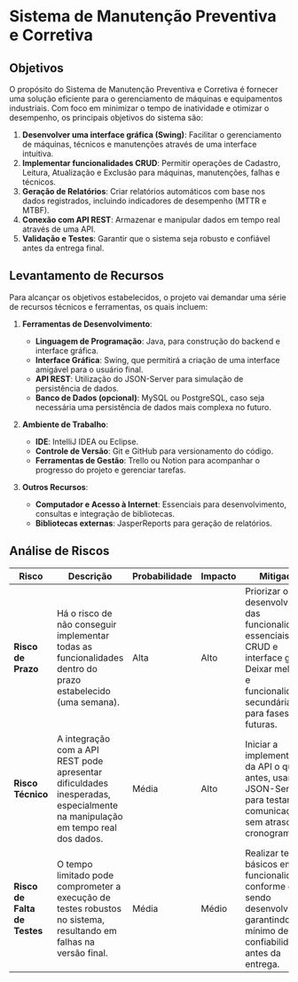 # Sistema de Manutenção Preventiva e Corretiva

## Objetivos

O propósito do Sistema de Manutenção Preventiva e Corretiva é fornecer uma solução eficiente para o gerenciamento de máquinas e equipamentos industriais. Com foco em minimizar o tempo de inatividade e otimizar o desempenho, os principais objetivos do sistema são:

1. **Desenvolver uma interface gráfica (Swing)**: Facilitar o gerenciamento de máquinas, técnicos e manutenções através de uma interface intuitiva.
2. **Implementar funcionalidades CRUD**: Permitir operações de Cadastro, Leitura, Atualização e Exclusão para máquinas, manutenções, falhas e técnicos.
3. **Geração de Relatórios**: Criar relatórios automáticos com base nos dados registrados, incluindo indicadores de desempenho (MTTR e MTBF).
4. **Conexão com API REST**: Armazenar e manipular dados em tempo real através de uma API.
5. **Validação e Testes**: Garantir que o sistema seja robusto e confiável antes da entrega final.

## Levantamento de Recursos

Para alcançar os objetivos estabelecidos, o projeto vai demandar uma série de recursos técnicos e ferramentas, os quais incluem:

1. **Ferramentas de Desenvolvimento**:
   - **Linguagem de Programação**: Java, para construção do backend e interface gráfica.
   - **Interface Gráfica**: Swing, que permitirá a criação de uma interface amigável para o usuário final.
   - **API REST**: Utilização do JSON-Server para simulação de persistência de dados.
   - **Banco de Dados (opcional)**: MySQL ou PostgreSQL, caso seja necessária uma persistência de dados mais complexa no futuro.

2. **Ambiente de Trabalho**:
   - **IDE**: IntelliJ IDEA ou Eclipse.
   - **Controle de Versão**: Git e GitHub para versionamento do código.
   - **Ferramentas de Gestão**: Trello ou Notion para acompanhar o progresso do projeto e gerenciar tarefas.
   
3. **Outros Recursos**:
   - **Computador e Acesso à Internet**: Essenciais para desenvolvimento, consultas e integração de bibliotecas.
   - **Bibliotecas externas**: JasperReports para geração de relatórios.

## Análise de Riscos

| Risco                    | Descrição                                                                                   | Probabilidade  | Impacto   | Mitigação                                                                         |
|--------------------------|---------------------------------------------------------------------------------------------|----------------|-----------|----------------------------------------------------------------------------------|
| **Risco de Prazo**      | Há o risco de não conseguir implementar todas as funcionalidades dentro do prazo estabelecido (uma semana). | Alta           | Alto      | Priorizar o desenvolvimento das funcionalidades essenciais como CRUD e interface gráfica. Deixar melhorias e funcionalidades secundárias para fases futuras. |
| **Risco Técnico**        | A integração com a API REST pode apresentar dificuldades inesperadas, especialmente na manipulação em tempo real dos dados. | Média          | Alto      | Iniciar a implementação da API o quanto antes, usando o JSON-Server para testar a comunicação sem atrasos no cronograma. |
| **Risco de Falta de Testes** | O tempo limitado pode comprometer a execução de testes robustos no sistema, resultando em falhas na versão final. | Média          | Médio     | Realizar testes básicos em cada funcionalidade conforme ela for sendo desenvolvida, garantindo o mínimo de confiabilidade antes da entrega. |

